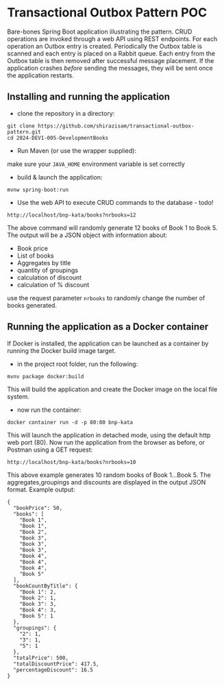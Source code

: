 # Transactional Outbox Pattern POC

Bare-bones Spring Boot application illustrating the pattern. CRUD operations are invoked through a web API
using REST endpoints. For each operation an Outbox entry is created. Periodically the Outbox table is scanned
and each entry is placed on a Rabbit queue. Each entry from the Outbox table is then removed after successful
message placement. If the application crashes _before_ sending the messages, they will be sent once the
application restarts.

## Installing and running the application

- clone the repository in a directory:
```
git clone https://github.com/shirazisam/transactional-outbox-pattern.git
cd 2024-DEV1-005-DevelopmentBooks
```
- Run Maven (or use the wrapper supplied): 

make sure your ```JAVA_HOME``` environment variable is set correctly

- build & launch the application:
```
mvnw spring-boot:run
```
- Use the web API to execute CRUD commands to the database - todo! 
```
http://localhost/bnp-kata/books?nrbooks=12
```
The above command will randomly generate 12 books of Book 1 to Book 5.
The output will be a JSON object with information about:
- Book price
- List of books
- Aggregates by title
- quantity of groupings
- calculation of discount
- calculation of % discount

use the request parameter ```nrbooks``` to randomly change the number of books generated.

## Running the application as a Docker container

If Docker is installed, the application can be launched as a container
by running the Docker build image target.
- in the project root folder, run the following:
```
mvnv package docker:build
```
This will build the application and create the Docker image on the local file system.

- now run the container:
```
docker container run -d -p 80:80 bnp-kata
```
This will launch the application in detached mode, using the default http web port (80).
Now run the application from the browser as before, or Postman using a GET request:
```
http://localhost/bnp-kata/books?nrbooks=10
```
This above example generates 10 random books of Book 1...Book 5. The aggregates,groupings and discounts
are displayed in the output JSON format. Example output:
```
{
  "bookPrice": 50,
  "books": [
    "Book 1",
    "Book 1",
    "Book 2",
    "Book 3",
    "Book 3",
    "Book 3",
    "Book 4",
    "Book 4",
    "Book 4",
    "Book 5"
  ],
  "bookCountByTitle": {
    "Book 1": 2,
    "Book 2": 1,
    "Book 3": 3,
    "Book 4": 3,
    "Book 5": 1
  },
  "groupings": {
    "2": 1,
    "3": 1,
    "5": 1
  },
  "totalPrice": 500,
  "totalDiscountPrice": 417.5,
  "percentageDiscount": 16.5
}
```
